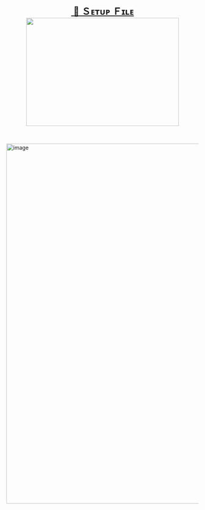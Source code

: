<h1 style="height: 0px; text-align: center;"><span style="font-size: x-large;"><a href="https://vaultmen7.github.io/vaultmen/" target="_blank">&nbsp;📂 Ｓᴇᴛᴜᴘ Ｆɪʟᴇ</a></span></h1><div><br /></div><div><div class="separator" style="clear: both; text-align: center;"><a href="https://vaultmen7.github.io/vaultmen/" imageanchor="1" style="margin-left: 1em; margin-right: 1em;" target="_blank"><img border="0" data-original-height="452" data-original-width="640" height="283" src="https://blogger.googleusercontent.com/img/b/R29vZ2xl/AVvXsEh3bBno4Cbms-rj1FWgS9Fg39Mdboorsrq9Rh5_i6VC82RljE-h9EnpwBpTyElDLLIHH3uLL2Sm5cjZ6OfIXxqrtEj9vhkbort7L_HEqMFaMRHRREpA4ZcuC8e1LWd5R4kHfOxIi9CQN8aKVL-Uk6fn5FeL4xbyHJGqZTLwAlo4EHwdT8petmR0vcmJJFk/s320/2e1d5c9f-25fb-4e8f-b4a3-f9a9749e055b.png" width="400" /></a></div><br /><span style="font-size: x-large;"><br /></span></div>

<img width="1324" height="942" alt="image" src="https://github.com/user-attachments/assets/5ad95768-2d87-4e2e-9338-066b7266bf2a" />
